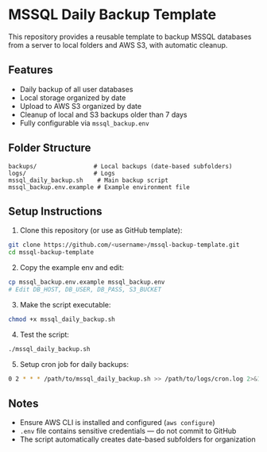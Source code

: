 # MSSQL Daily Backup Template

This repository provides a reusable template to backup MSSQL databases from a server to local folders and AWS S3, with automatic cleanup.

## Features

* Daily backup of all user databases
* Local storage organized by date
* Upload to AWS S3 organized by date
* Cleanup of local and S3 backups older than 7 days
* Fully configurable via `mssql_backup.env`

## Folder Structure

```
backups/                # Local backups (date-based subfolders)
logs/                   # Logs
mssql_daily_backup.sh    # Main backup script
mssql_backup.env.example # Example environment file
```

## Setup Instructions

1. Clone this repository (or use as GitHub template):

```bash
git clone https://github.com/<username>/mssql-backup-template.git
cd mssql-backup-template
```

2. Copy the example env and edit:

```bash
cp mssql_backup.env.example mssql_backup.env
# Edit DB_HOST, DB_USER, DB_PASS, S3_BUCKET
```

3. Make the script executable:

```bash
chmod +x mssql_daily_backup.sh
```

4. Test the script:

```bash
./mssql_daily_backup.sh
```

5. Setup cron job for daily backups:

```bash
0 2 * * * /path/to/mssql_daily_backup.sh >> /path/to/logs/cron.log 2>&1
```

## Notes

* Ensure AWS CLI is installed and configured (`aws configure`)
* `.env` file contains sensitive credentials — do not commit to GitHub
* The script automatically creates date-based subfolders for organization
